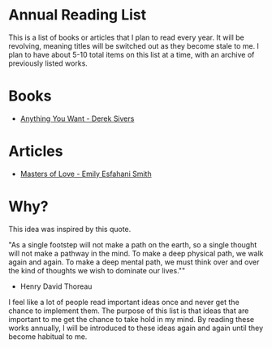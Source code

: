 Annual Reading List
===================

This is a list of books or articles that I plan to read every year. It will be revolving, meaning titles will be switched out as they become stale to me. I plan to have about 5-10 total items on this list at a time, with an archive of previously listed works.

Books
=====
* [Anything You Want - Derek Sivers](https://www.goodreads.com/book/show/11878168-anything-you-want)


Articles
========
* [Masters of Love - Emily Esfahani Smith](http://www.theatlantic.com/health/archive/2014/06/happily-ever-after/372573/)

Why?
====

This idea was inspired by this quote.

"As a single footstep will not make a path on the earth, so a single thought will not make a pathway in the mind. To make a deep physical path, we walk again and again. To make a deep mental path, we must think over and over the kind of thoughts we wish to dominate our lives.""

- Henry David Thoreau

I feel like a lot of people read important ideas once and never get the chance to implement them.
The purpose of this list is that ideas that are important to me get the chance to take hold
in my mind. By reading these works annually, I will be introduced to these ideas again
and again until they become habitual to me.
